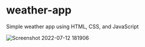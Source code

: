 # weather-app
Simple weather app using HTML, CSS, and JavaScript


![Screenshot 2022-07-12 181906](https://user-images.githubusercontent.com/101161240/178494534-44df6909-3c98-43ab-958d-7f7517e0a8a2.png)

